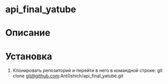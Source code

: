 # api_final_yatube
# Описание


# Установка
1. Клонировать репозиторий и перейти в него в командной строке:
git clone git@github.com:Ant0shich/api_final_yatube.git
